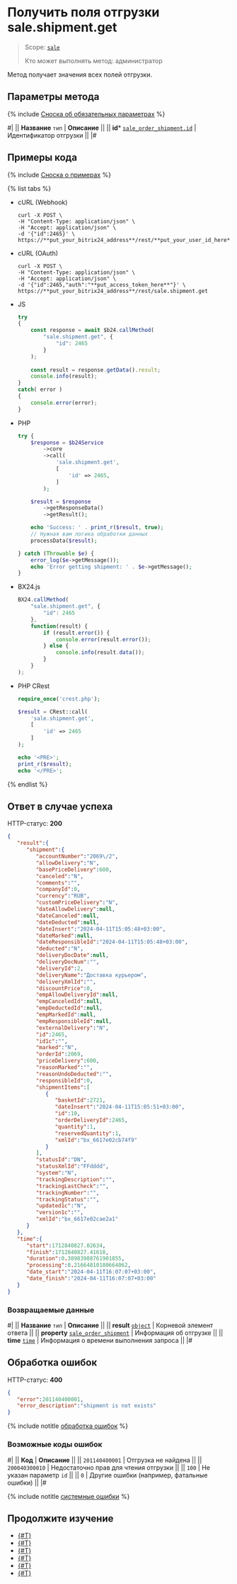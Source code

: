# Получить поля отгрузки sale.shipment.get

> Scope: [`sale`](../../scopes/permissions.md)
>
> Кто может выполнять метод: администратор

Метод получает значения всех полей отгрузки. 

## Параметры метода

{% include [Сноска об обязательных параметрах](../../../_includes/required.md) %}

#|
|| **Название**
`тип` | **Описание** ||
|| **id***
[`sale_order_shipment.id`](../data-types.md) | Идентификатор отгрузки ||
|#

## Примеры кода

{% include [Сноска о примерах](../../../_includes/examples.md) %}

{% list tabs %}

- cURL (Webhook)

    ```http
    curl -X POST \
    -H "Content-Type: application/json" \
    -H "Accept: application/json" \
    -d '{"id":2465}' \
    https://**put_your_bitrix24_address**/rest/**put_your_user_id_here**/**put_your_webbhook_here**/sale.shipment.get
    ```

- cURL (OAuth)

    ```http
    curl -X POST \
    -H "Content-Type: application/json" \
    -H "Accept: application/json" \
    -d '{"id":2465,"auth":"**put_access_token_here**"}' \
    https://**put_your_bitrix24_address**/rest/sale.shipment.get
    ```

- JS


    ```js
    try
    {
    	const response = await $b24.callMethod(
    		"sale.shipment.get", {
    			"id": 2465
    		}
    	);
    	
    	const result = response.getData().result;
    	console.info(result);
    }
    catch( error )
    {
    	console.error(error);
    }
    ```

- PHP


    ```php
    try {
        $response = $b24Service
            ->core
            ->call(
                'sale.shipment.get',
                [
                    'id' => 2465,
                ]
            );
    
        $result = $response
            ->getResponseData()
            ->getResult();
    
        echo 'Success: ' . print_r($result, true);
        // Нужная вам логика обработки данных
        processData($result);
    
    } catch (Throwable $e) {
        error_log($e->getMessage());
        echo 'Error getting shipment: ' . $e->getMessage();
    }
    ```

- BX24.js

    ```js
    BX24.callMethod(
        "sale.shipment.get", {
            "id": 2465
        },
        function(result) {
            if (result.error()) {
                console.error(result.error());
            } else {
                console.info(result.data());
            }
        }
    );
    ```

- PHP CRest

    ```php
    require_once('crest.php');

    $result = CRest::call(
        'sale.shipment.get',
        [
            'id' => 2465
        ]
    );

    echo '<PRE>';
    print_r($result);
    echo '</PRE>';
    ```

{% endlist %}

## Ответ в случае успеха

HTTP-статус: **200**

```json
{
   "result":{
      "shipment":{
         "accountNumber":"2069\/2",
         "allowDelivery":"N",
         "basePriceDelivery":600,
         "canceled":"N",
         "comments":"",
         "companyId":0,
         "currency":"RUB",
         "customPriceDelivery":"N",
         "dateAllowDelivery":null,
         "dateCanceled":null,
         "dateDeducted":null,
         "dateInsert":"2024-04-11T15:05:48+03:00",
         "dateMarked":null,
         "dateResponsibleId":"2024-04-11T15:05:48+03:00",
         "deducted":"N",
         "deliveryDocDate":null,
         "deliveryDocNum":"",
         "deliveryId":2,
         "deliveryName":"Доставка курьером",
         "deliveryXmlId":"",
         "discountPrice":0,
         "empAllowDeliveryId":null,
         "empCanceledId":null,
         "empDeductedId":null,
         "empMarkedId":null,
         "empResponsibleId":null,
         "externalDelivery":"N",
         "id":2465,
         "id1c":"",
         "marked":"N",
         "orderId":2069,
         "priceDelivery":600,
         "reasonMarked":"",
         "reasonUndoDeducted":"",
         "responsibleId":0,
         "shipmentItems":[
            {
               "basketId":2721,
               "dateInsert":"2024-04-11T15:05:51+03:00",
               "id":10,
               "orderDeliveryId":2465,
               "quantity":1,
               "reservedQuantity":1,
               "xmlId":"bx_6617e02cb74f9"
            }
         ],
         "statusId":"DN",
         "statusXmlId":"FFdddd",
         "system":"N",
         "trackingDescription":"",
         "trackingLastCheck":"",
         "trackingNumber":"",
         "trackingStatus":"",
         "updated1c":"N",
         "version1c":"",
         "xmlId":"bx_6617e02cae2a1"
      }
   },
   "time":{
      "start":1712840827.02634,
      "finish":1712840827.41618,
      "duration":0.38983988761901855,
      "processing":0.21664810180664062,
      "date_start":"2024-04-11T16:07:07+03:00",
      "date_finish":"2024-04-11T16:07:07+03:00"
   }
}
```

### Возвращаемые данные

#|
|| **Название**
`тип` | **Описание** ||
|| **result**
[`object`](../../data-types.md) | Корневой элемент ответа ||
|| **property**
[`sale_order_shipment`](../data-types.md) | Информация об отгрузке ||
|| **time**
[`time`](../../data-types.md) | Информация о времени выполнения запроса ||
|#

## Обработка ошибок

HTTP-статус: **400**

```json
{
   "error":201140400001,
   "error_description":"shipment is not exists"
}
```

{% include notitle [обработка ошибок](../../../_includes/error-info.md) %}

### Возможные коды ошибок

#|
|| **Код** | **Описание** ||
|| `201140400001` | Отгрузка не найдена ||
|| `200040300010` | Недостаточно прав для чтения отгрузки ||
|| `100` | Не указан параметр `id` ||
|| `0` | Другие ошибки (например, фатальные ошибки) ||
|#

{% include notitle [системные ошибки](../../../_includes/system-errors.md) %}

## Продолжите изучение

- [{#T}](./index.md)
- [{#T}](./sale-shipment-add.md)
- [{#T}](./sale-shipment-update.md)
- [{#T}](./sale-shipment-list.md)
- [{#T}](./sale-shipment-delete.md)
- [{#T}](./sale-shipment-get-fields.md)